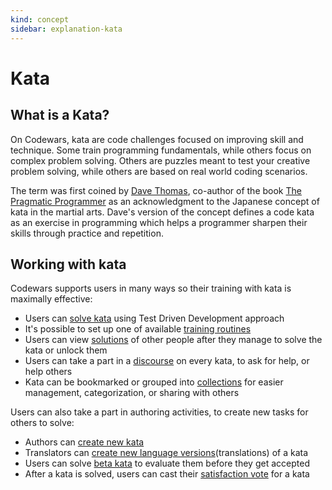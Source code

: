 ```yaml
---
kind: concept
sidebar: explanation-kata
---
```


# Kata

## What is a Kata?

On Codewars, kata are code challenges focused on improving skill and technique. Some train programming fundamentals, while others focus on complex problem solving. Others are puzzles meant to test your creative problem solving, while others are based on real world coding scenarios.

The term was first coined by [Dave Thomas](https://en.wikipedia.org/wiki/Dave_Thomas_%28programmer%29), co-author of the book [The Pragmatic Programmer](https://en.wikipedia.org/wiki/The_Pragmatic_Programmer) as an acknowledgment to the Japanese concept of kata in the martial arts. Dave's version of the concept defines a code kata as an exercise in programming which helps a programmer sharpen their skills through practice and repetition.

## Working with kata

Codewars supports users in many ways so their training with kata is maximally effective:

 - Users can [solve kata](/concepts/kata/solving-kata/) using Test Driven Development approach
 - It's possible to set up one of available [training routines](/concepts/kata/training-routines/)
 - Users can view [solutions](/concepts/kata/solutions/) of other people after they manage to solve the kata or unlock them
 - Users can take a part in a [discourse](/concepts/kata/discourse/) on every kata, to ask for help, or help others
 - Kata can be bookmarked or grouped into [collections](/concepts/kata/collections/) for easier management, categorization, or sharing with others

Users can also take a part in authoring activities, to create new tasks for others to solve:

 - Authors can [create new kata](/concepts/kata/creating-kata/)
 - Translators can [create new language versions](/concepts/kata/translations/)(translations) of a kata
 - Users can solve [beta kata](/concepts/kata/beta-process/) to evaluate them before they get accepted
 - After a kata is solved, users can cast their [satisfaction vote](/concepts/kata/satisfaction-rating/) for a kata